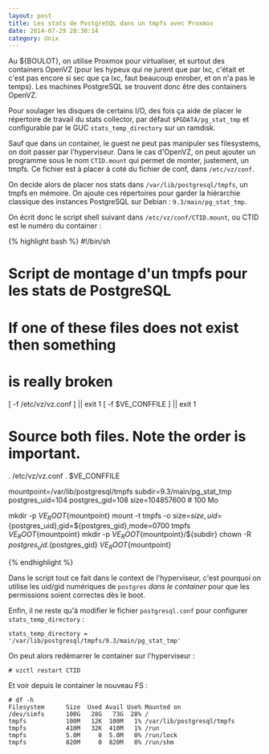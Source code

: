 ```yaml
---
layout: post
title: Les stats de PostgreSQL dans un tmpfs avec Proxmox
date: 2014-07-29 20:30:14
category: Unix
---
```



Au ${BOULOT}, on utilise Proxmox pour virtualiser, et surtout des
containers OpenVZ (pour les hypeux qui ne jurent que par lxc, c'était
et c'est pas encore si sec que ça lxc, faut beaucoup enrober, et on
n'a pas le temps). Les machines PostgreSQL se trouvent donc être des
containers OpenVZ.

Pour soulager les disques de certains I/O, des fois ça aide de placer
le répertoire de travail du stats collector, par défaut
`$PGDATA/pg_stat_tmp` et configurable par le GUC `stats_temp_directory` sur un ramdisk.

Sauf que dans un container, le guest ne peut pas manipuler ses
filesystems, on doit passer par l'hyperviseur. Dans le cas d'OpenVZ,
on peut ajouter un programme sous le nom `CTID.mount` qui permet de
monter, justement, un tmpfs. Ce fichier est à placer à coté du fichier de conf, dans `/etc/vz/conf`.

On decide alors de placer nos stats dans `/var/lib/postgresql/tmpfs`,
un tmpfs en mémoire. On ajoute ces répertoires pour garder la
hiérarchie classique des instances PostgreSQL sur Debian : `9.3/main/pg_stat_tmp`.

On écrit donc le script shell suivant dans `/etc/vz/conf/CTID.mount`, ou CTID est le numéro du container :

{% highlight bash %}
#!/bin/sh
# Script de montage d'un tmpfs pour les stats de PostgreSQL

# If one of these files does not exist then something
# is really broken
[ -f /etc/vz/vz.conf ] || exit 1
[ -f $VE_CONFFILE ] || exit 1
# Source both files. Note the order is important.
. /etc/vz/vz.conf
. $VE_CONFFILE

mountpoint=/var/lib/postgresql/tmpfs
subdir=9.3/main/pg_stat_tmp
postgres_uid=104
postgres_gid=108
size=104857600 # 100 Mo

mkdir -p ${VE_ROOT}${mountpoint}
mount -t tmpfs -o size=${size},uid=${postgres_uid},gid=${postgres_gid},mode=0700 tmpfs ${VE_ROOT}${mountpoint}
mkdir -p ${VE_ROOT}${mountpoint}/${subdir}
chown -R ${postgres_uid}.${postgres_gid} ${VE_ROOT}${mountpoint}

{% endhighlight %}

Dans le script tout ce fait dans le context de l'hyperviseur, c'est
pourquoi on utilise les uid/gid numériques de `postgres` *dans le
container* pour que les permissions soient correctes dès le boot.

Enfin, il ne reste qu'à modifier le fichier `postgresql.conf` pour configurer `stats_temp_directory` :

    stats_temp_directory = '/var/lib/postgresql/tmpfs/9.3/main/pg_stat_tmp'

On peut alors redémarrer le container sur l'hyperviseur :

    # vzctl restart CTID

Et voir depuis le container le nouveau FS :

    # df -h
    Filesystem      Size  Used Avail Use% Mounted on
    /dev/simfs      100G   28G   73G  28% /
    tmpfs           100M   12K  100M   1% /var/lib/postgresql/tmpfs
    tmpfs           410M   32K  410M   1% /run
    tmpfs           5.0M     0  5.0M   0% /run/lock
    tmpfs           820M     0  820M   0% /run/shm

